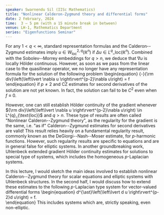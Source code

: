 ```yaml
---
speaker: Swarnendu Sil (IISc Mathematics)
title: "Nonlinear Calderon-Zygmund theory and differential forms"
date: 2 February, 2024
time:  3 – 5 pm (with a 15 minute break in between)
venue: LH-1, Mathematics Department
series: "Eigenfunctions Seminar"
---
```


For any $1 < q <\infty,$ standard representation formulas and the Calderon--Zygmund estimates imply $u \in W^{2,q}_{\text{loc}}\left(\mathbb{R}^{n}\right)$
if $\Delta u \in L^{q}\_{\text{loc}}(\mathbb{R}^{n}).$ Combined with the Sobolev--Morrey embeddings for $q>n,$ we deduce that $\nabla u$ is locally H&ouml;lder
continuous. However, as soon as  we pass from the linear case to the quasilinear operator, we no longer have any representation formula for the solution of
the following problem 
\begin{equation}
{-}{\rm div}\left(\left\lvert \nabla u \right\rvert^{p-2}\nabla u\right) = f 
\end{equation}
if $p \neq 2$ and CZ estimates for second derivatives of the solution are not yet known. In fact, the solution can fail to be $C^{2}$ even when $f \equiv 0.$  

However, one can still establish H&ouml;lder continuity of the gradient whenever  
${\rm div}\left(\left\lvert \nabla u \right\rvert^{p-2}\nabla u\right) \in L^{q}_{\text{loc}}$ and $q>n.$ These type of results are often called
"Nonlinear Calderon--Zygmund theory", as the regularity for the gradient is the same, i.e. "as if" Calderon--Zygmund estimates for second derivatives are
valid! This result relies heavily on a fundamental regularity result, commonly known as the DeGiorgi--Nash--Moser estimate, for $p$-harmonic functions.
However, such regularity results are specific to equations and are in general false for elliptic systems. In another groundbreaking work, Uhlenbeck extended
gradient H&ouml;lder continuity estimates for solutions to special type of systems, which includes the homogeneous $p$-Laplacian systems.  

In this lecture, I would sketch the main ideas involved to establish nonlinear Calderon--Zygmund theory for scalar equations and elliptic systems with Uhlenbeck
structures.  In the second half, I would discuss how to extend these estimates to the following $p$-Laplacian type system for vector-valued differential forms 
\begin{equation}
d^{\ast}\left(\left\lvert d u \right\rvert^{p-2}d u\right) = f.  
\end{equation}
This includes systems which are, strictly speaking, even non-elliptic. 
